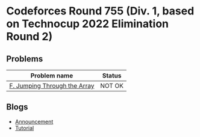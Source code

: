 # Codeforces Round 755 (Div. 1, based on Technocup 2022 Elimination Round 2)

## Problems

|Problem name|Status|
|------------|---------|
| [F. Jumping Through the Array](problems/F._Jumping_Through_the_Array.md)|NOT OK|
## Blogs

- [Announcement](blogs/Announcement.md)
- [Tutorial](blogs/Tutorial.md)

